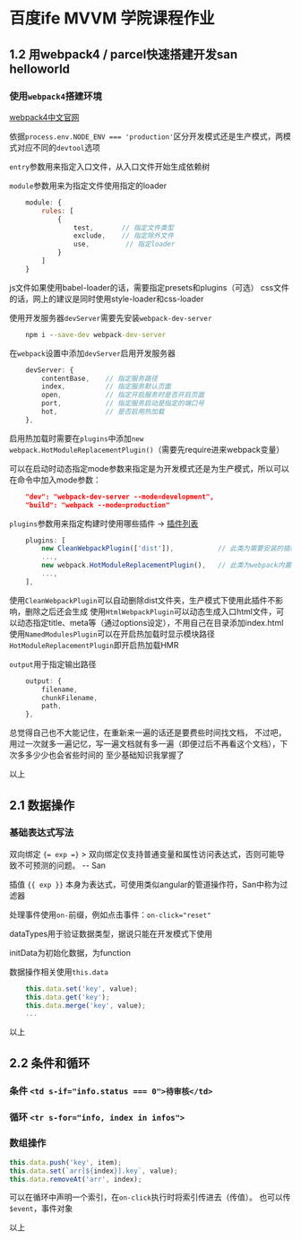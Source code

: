 # 百度ife MVVM 学院课程作业

## 1.2 用webpack4 / parcel快速搭建开发san helloworld

### 使用`webpack4`搭建环境

[webpack4中文官网](https://webpack.docschina.org/)

依据`process.env.NODE_ENV === 'production'`区分开发模式还是生产模式，两模式对应不同的`devtool`选项

`entry`参数用来指定入口文件，从入口文件开始生成依赖树

`module`参数用来为指定文件使用指定的loader

```js
    module: {
        rules: [
            {
                test,       // 指定文件类型
                exclude,    // 指定除外文件
                use,         // 指定loader
            }
        ]
    }
```

js文件如果使用babel-loader的话，需要指定presets和plugins（可选）
css文件的话，网上的建议是同时使用style-loader和css-loader

使用开发服务器`devServer`需要先安装`webpack-dev-server`

```bat
    npm i --save-dev webpack-dev-server
```

在`webpack`设置中添加`devServer`启用开发服务器

```js
    devServer: {
        contentBase,    // 指定服务路径
        index,          // 指定服务默认页面
        open,           // 指定开启服务时是否开启页面
        port,           // 指定服务启动是指定的端口号
        hot,            // 是否启用热加载
    },
```

启用热加载时需要在`plugins`中添加`new webpack.HotModuleReplacementPlugin()`（需要先require进来webpack变量）

可以在启动时动态指定mode参数来指定是为开发模式还是为生产模式，所以可以在命令中加入mode参数：

```json
    "dev": "webpack-dev-server --mode=development",
    "build": "webpack --mode=production"
```

`plugins`参数用来指定构建时使用哪些插件 -> [插件列表](https://webpack.docschina.org/plugins)

```js
    plugins: [
        new CleanWebpackPlugin(['dist']),           // 此类为需要安装的插件
        ...,
        new webpack.HotModuleReplacementPlugin(),   // 此类为webpack内置插件
        ...,
    ],
```

使用`CleanWebpackPlugin`可以自动删除dist文件夹，生产模式下使用此插件不影响，删除之后还会生成
使用`HtmlWebpackPlugin`可以动态生成入口html文件，可以动态指定title、meta等（通过options设定），不用自己在目录添加index.html
使用`NamedModulesPlugin`可以在开启热加载时显示模块路径
`HotModuleReplacementPlugin`即开启热加载HMR

`output`用于指定输出路径

```js
    output: {
        filename,
        chunkFilename,
        path,
    },
```

总觉得自己也不大能记住，在重新来一遍的话还是要费些时间找文档，
不过吧，用过一次就多一遍记忆，写一遍文档就有多一遍（即便过后不再看这个文档），下次多多少少也会省些时间的
至少基础知识我掌握了

以上

## 2.1 数据操作

### 基础表达式写法

双向绑定 `{= exp =}` > 双向绑定仅支持普通变量和属性访问表达式，否则可能导致不可预测的问题。 -- San

插值 `{{ exp }}` 本身为表达式，可使用类似angular的管道操作符，San中称为过滤器

处理事件使用`on-`前缀，例如点击事件：`on-click="reset"`

dataTypes用于验证数据类型，据说只能在开发模式下使用

initData为初始化数据，为function

数据操作相关使用`this.data`

```js
    this.data.set('key', value);
    this.data.get('key');
    this.data.merge('key', value);
    ...
```

以上

## 2.2 条件和循环

### 条件 `<td s-if="info.status === 0">待审核</td>`

### 循环 `<tr s-for="info, index in infos">`

### 数组操作

```js
this.data.push('key', item);
this.data.set(`arr[${index}].key`, value);
this.data.removeAt('arr', index);
```

可以在循环中声明一个索引，在`on-click`执行时将索引传进去（传值）。
也可以传`$event`，事件对象

以上
